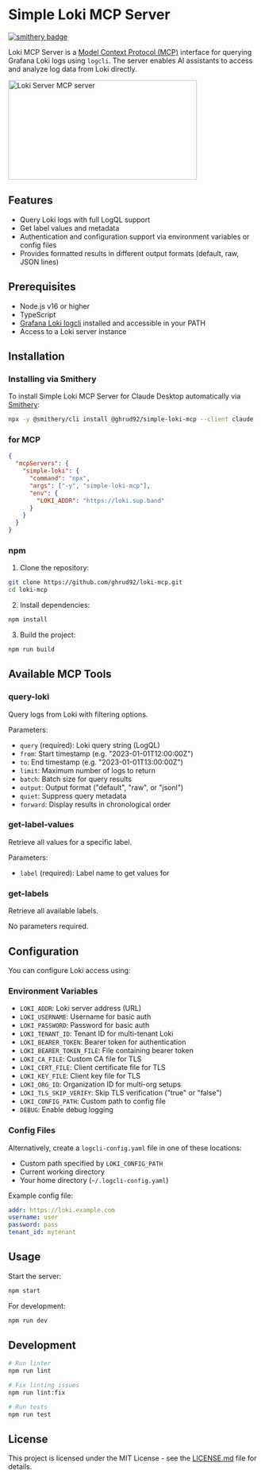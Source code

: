 # Simple Loki MCP Server

[![smithery badge](https://smithery.ai/badge/@ghrud92/simple-loki-mcp)](https://smithery.ai/server/@ghrud92/simple-loki-mcp)

Loki MCP Server is a [Model Context Protocol (MCP)](https://github.com/modelcontextprotocol/mcp) interface for querying Grafana Loki logs using `logcli`. The server enables AI assistants to access and analyze log data from Loki directly.

<a href="https://glama.ai/mcp/servers/@ghrud92/loki-mcp">
  <img width="380" height="200" src="https://glama.ai/mcp/servers/@ghrud92/loki-mcp/badge" alt="Loki Server MCP server" />
</a>

## Features

- Query Loki logs with full LogQL support
- Get label values and metadata
- Authentication and configuration support via environment variables or config files
- Provides formatted results in different output formats (default, raw, JSON lines)

## Prerequisites

- Node.js v16 or higher
- TypeScript
- [Grafana Loki logcli](https://grafana.com/docs/loki/latest/tools/logcli/) installed and accessible in your PATH
- Access to a Loki server instance

## Installation

### Installing via Smithery

To install Simple Loki MCP Server for Claude Desktop automatically via [Smithery](https://smithery.ai/server/@ghrud92/simple-loki-mcp):

```bash
npx -y @smithery/cli install @ghrud92/simple-loki-mcp --client claude
```

### for MCP

```json
{
  "mcpServers": {
    "simple-loki": {
      "command": "npx",
      "args": ["-y", "simple-loki-mcp"],
      "env": {
        "LOKI_ADDR": "https://loki.sup.band"
      }
    }
  }
}
```

### npm

1. Clone the repository:

```bash
git clone https://github.com/ghrud92/loki-mcp.git
cd loki-mcp
```

2. Install dependencies:

```bash
npm install
```

3. Build the project:

```bash
npm run build
```

## Available MCP Tools

### query-loki

Query logs from Loki with filtering options.

Parameters:

- `query` (required): Loki query string (LogQL)
- `from`: Start timestamp (e.g. "2023-01-01T12:00:00Z")
- `to`: End timestamp (e.g. "2023-01-01T13:00:00Z")
- `limit`: Maximum number of logs to return
- `batch`: Batch size for query results
- `output`: Output format ("default", "raw", or "jsonl")
- `quiet`: Suppress query metadata
- `forward`: Display results in chronological order

### get-label-values

Retrieve all values for a specific label.

Parameters:

- `label` (required): Label name to get values for

### get-labels

Retrieve all available labels.

No parameters required.

## Configuration

You can configure Loki access using:

### Environment Variables

- `LOKI_ADDR`: Loki server address (URL)
- `LOKI_USERNAME`: Username for basic auth
- `LOKI_PASSWORD`: Password for basic auth
- `LOKI_TENANT_ID`: Tenant ID for multi-tenant Loki
- `LOKI_BEARER_TOKEN`: Bearer token for authentication
- `LOKI_BEARER_TOKEN_FILE`: File containing bearer token
- `LOKI_CA_FILE`: Custom CA file for TLS
- `LOKI_CERT_FILE`: Client certificate file for TLS
- `LOKI_KEY_FILE`: Client key file for TLS
- `LOKI_ORG_ID`: Organization ID for multi-org setups
- `LOKI_TLS_SKIP_VERIFY`: Skip TLS verification ("true" or "false")
- `LOKI_CONFIG_PATH`: Custom path to config file
- `DEBUG`: Enable debug logging

### Config Files

Alternatively, create a `logcli-config.yaml` file in one of these locations:

- Custom path specified by `LOKI_CONFIG_PATH`
- Current working directory
- Your home directory (`~/.logcli-config.yaml`)

Example config file:

```yaml
addr: https://loki.example.com
username: user
password: pass
tenant_id: mytenant
```

## Usage

Start the server:

```bash
npm start
```

For development:

```bash
npm run dev
```

## Development

```bash
# Run linter
npm run lint

# Fix linting issues
npm run lint:fix

# Run tests
npm run test
```

## License

This project is licensed under the MIT License - see the [LICENSE.md](LICENSE.md) file for details.